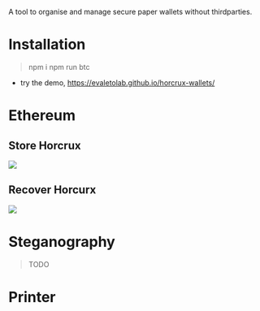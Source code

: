 A tool to organise and manage secure paper wallets without thirdparties.

# Installation

> npm i
> npm run btc

* try the demo, https://evaletolab.github.io/horcrux-wallets/


# Ethereum 
## Store Horcrux 
[![](https://mermaid.ink/img/pako:eNqdV1lv4zYQ_iuCFgs4hePqPvywQJ0D-xAkRRO0C6z3gZJGNmtK8lJUEjfIfy91xSJ12C0DOCLn--bicCi9qWEWgbpUc4YYXGO0oSi5fDbWqcLH919-KJeXX5QiB5qiBH7dozx_yWikiPJtRkNavNaLzaQSfHv4o17sayjFq_ul8vj1t9lFDVrdV6u_P_y1VHRN05Jc-aLssxf-q5czAcV59ZzDxQX-0C7M8i26-FitZpXoa-3jIqTAw54tFosLkfvhOH-oFhL8Cm3Y9fOonhpUJXQIoLwp0qgJVUJDREiEGKrzmrOMwvcdHH50IOW0klL4WWAKHXq7Ukv_hpApy0oJ2oCSFDlTAlAg2bPDCGnI4HGtgpR7Xgvr3_f631CgJfyGbZ--qXM1AZogHPFKeysJa5VtIYG1uuSPEcSoIGytzjuiPxHFKCCQl5i3xqIaoHC3oVmRRjX1ZYsZNMRSvqc4QfRwlZGM1ohPN1c3V7e3HUwOYZZGEirmI-pqYkAZFkHbnMw8bV4W4-e54jsLw7Vszfc00_980XdixcscqMQ3LK7AKfneKP_DwUENzocCc2EbvqXrrmO5goLW90G-d9qBJoAneGXdHOmmbmrakKMykh9ezdAHPJKAdBPM_IWtNUPnWR2ddR0kOIWuPbMagj3RIVHKKzFd7TbTBXIE9GojqPKqN2LfdLXrVU9sNGLEh2AdUZq9bAFFkxHEWcpuUYLJoUas1zwqCkERboEpvBny-Vx5BhqhFM2V8rQQif6I_2lOmO7sX7vpQwGQlXSUPoFX_nVgKb8aJtJUiatQxxIREt5zgE5kskV01fQS1vSHO5zupjcdMwLjuw7RBu7OixyFvOl1naqOru0vHMPRHc8wLHOu8KnrOrbpmLrhlefJXfia7jua61mmcJ5qdeOZrOTS0QgI91LG3Il1v6Fw6NYt3qSIjCeglj9NHo26NLJX7u1kE_3ADTa5_52pSu2JTJAs25-ApBmDnmf9wqpgYqC8QG0USZjTW4OfEcNZ2rfpOM4wUjJrlX9CD_pZQBrCfZEEgkb5xuPNqq-P91U00zWjvKv4j2Hbc0VbWL5QlIQ9DnFPGDCOibKEy4ChfNeP3zatOAhlmBi8h3wtiiRMmfM7vNmyCdda3BmQa0R3E1vYwh4KluMIzkBeERzuyhcU8d4zdceUNxyezktNBywmKIhDN447yA3F3duDlHmSmkGUpQOqJpGyhxIupJj1o4hjjw8ZJlYjCJubReggNTIRUTWBiS0AfoFSKUW2bfAhg-Re10OFhH-PlKixV5wYE_J02IM21ghbgD52xbUA49gfTc06_RbZ8swjTzeOvNGXv5ZndXiuc749-8i7_A_mnM4b5vnG3I6TnjdqraTxD413_iFR7Pn3EdxEmF-H6jJGJIe5igqWPR7SUF0yWkALaj5nG9T7v0oEUdI)](https://mermaid-js.github.io/mermaid-live-editor/edit/#pako:eNqdV1lv4zYQ_iuCFgs4hePqPvywQJ0D-xAkRRO0C6z3gZJGNmtK8lJUEjfIfy91xSJ12C0DOCLn--bicCi9qWEWgbpUc4YYXGO0oSi5fDbWqcLH919-KJeXX5QiB5qiBH7dozx_yWikiPJtRkNavNaLzaQSfHv4o17sayjFq_ul8vj1t9lFDVrdV6u_P_y1VHRN05Jc-aLssxf-q5czAcV59ZzDxQX-0C7M8i26-FitZpXoa-3jIqTAw54tFosLkfvhOH-oFhL8Cm3Y9fOonhpUJXQIoLwp0qgJVUJDREiEGKrzmrOMwvcdHH50IOW0klL4WWAKHXq7Ukv_hpApy0oJ2oCSFDlTAlAg2bPDCGnI4HGtgpR7Xgvr3_f631CgJfyGbZ--qXM1AZogHPFKeysJa5VtIYG1uuSPEcSoIGytzjuiPxHFKCCQl5i3xqIaoHC3oVmRRjX1ZYsZNMRSvqc4QfRwlZGM1ohPN1c3V7e3HUwOYZZGEirmI-pqYkAZFkHbnMw8bV4W4-e54jsLw7Vszfc00_980XdixcscqMQ3LK7AKfneKP_DwUENzocCc2EbvqXrrmO5goLW90G-d9qBJoAneGXdHOmmbmrakKMykh9ezdAHPJKAdBPM_IWtNUPnWR2ddR0kOIWuPbMagj3RIVHKKzFd7TbTBXIE9GojqPKqN2LfdLXrVU9sNGLEh2AdUZq9bAFFkxHEWcpuUYLJoUas1zwqCkERboEpvBny-Vx5BhqhFM2V8rQQif6I_2lOmO7sX7vpQwGQlXSUPoFX_nVgKb8aJtJUiatQxxIREt5zgE5kskV01fQS1vSHO5zupjcdMwLjuw7RBu7OixyFvOl1naqOru0vHMPRHc8wLHOu8KnrOrbpmLrhlefJXfia7jua61mmcJ5qdeOZrOTS0QgI91LG3Il1v6Fw6NYt3qSIjCeglj9NHo26NLJX7u1kE_3ADTa5_52pSu2JTJAs25-ApBmDnmf9wqpgYqC8QG0USZjTW4OfEcNZ2rfpOM4wUjJrlX9CD_pZQBrCfZEEgkb5xuPNqq-P91U00zWjvKv4j2Hbc0VbWL5QlIQ9DnFPGDCOibKEy4ChfNeP3zatOAhlmBi8h3wtiiRMmfM7vNmyCdda3BmQa0R3E1vYwh4KluMIzkBeERzuyhcU8d4zdceUNxyezktNBywmKIhDN447yA3F3duDlHmSmkGUpQOqJpGyhxIupJj1o4hjjw8ZJlYjCJubReggNTIRUTWBiS0AfoFSKUW2bfAhg-Re10OFhH-PlKixV5wYE_J02IM21ghbgD52xbUA49gfTc06_RbZ8swjTzeOvNGXv5ZndXiuc749-8i7_A_mnM4b5vnG3I6TnjdqraTxD413_iFR7Pn3EdxEmF-H6jJGJIe5igqWPR7SUF0yWkALaj5nG9T7v0oEUdI)

## Recover Horcurx
[![](https://mermaid.ink/img/pako:eNqdV9tu4zYQ_RVBiwWcheLqfvHDAnUuWKBBUjRBW2C9D5RE2YQp0aWkJN4g_96hLrFEWbJbGjBEzpmZw-FwSL6pEYuxulDzAhX4mqA1R-nls7nKFGjfv_xQLi-_KmWOeYZS_MsO5fkL47FSy4fjAr28XyiP336dXdSg5X01-vvDXwvF0nU9zZWvyo69wL8hej3UN8YjXr7OOY4xTmfz-byxAurjgBpSTeEYQHlTpFYriPalcQyEO4MZyyLcjnfQoteMzvINuuhJqpFKnBeMozX-DgM_lIXCMYqVZ0RL3Jh6bykfIysMpOQVxzWk-qwG_37448B9x8kzTPc3vG9l9XjGIAYUJ4XCki5o0XaULfRIDl0WlxGYDvcV-eW9BjG-aMwLX8LupiYo-KqammKeIhJDurwJ2EotNjjFK3UBnzFOUEmLlap1RH8iTlBIcS4wb7XplRqiaLvmrMziWvVlQwrcKAo5ME0R318xyniN-HRzdXN1e9vB5DhiWSyhEmhx11KBeUH6oE1OZ76uidz7rCmBOzc929EDX7eCzxdDEkvIaswlfdMGA67Q90f1PwgeteB-GLDmjhnYhuG5ttcz0HI_qu-fJtBM4Am_Ft0YGZYBu_AYURkJe1U3jSOMJCBfh7Ng7uhNMyCqo70uQUoy3PVnVa3nr0-oL4VMzJbb9XSCHACD3AiruBqNOLA8_Xo5EJuNGEHreUecs5cNbOzJGSQsK25RSui-RqxWMCuOwzLa4EKB2gd9TXnGPEYZ0hSxW6ik_kh-NjvMcHev3fChENOltJU-YV_8OrAM6vtEmCpxNdWxQES0zGHlJyLZIrpmBgFr6sMdybbTi04KisdXHcdrfHfezFEEZbhLqtq6TjB3TddwfdO0LU2Brue5juVahumL_eTNA90IXN3zbau3n2pz45Gs5NLWCCmwlDF3_bxfc7zv5i1ZZ4iOB6CWP01ujTo12CuwnSyiH7ijRe5_R6oyeyISlLHdCYg4ygbMholVwfoThQR1UCxhTi-NOB8Jy4Y-Xdc9jpTc2uLXq0H_lBhuEvdlGvYsyiceFKuhPairaGbopjir4M90HE3R53bQS0paPB7TPeHAPATK7h0GBcq3w_k7lp2EkQzrT95HgR7HEkbE_I6sN8UEtRZ3BuQa8e3EErawh7LISYzPQF5REm3FBaV_7lmGa8kLjp_OC00H3A9QmEReknSQa066pwcVcZKKQcyyI6YmkTJDCRdxUgxnkSQ-NBnWz0bcW1wWo71UyPqIqghMLAGGA5RLIXIcE5oMkmvdABVReH4I1NgVJyGUPu13WB8rhC3AGDviWoB5qI-Wbp--RbZ61kHPMA96o5e_Vs_u6Hnu-f6cg97lf3Dndm6Y5zvzOiR9f9SbUIOXzzs8JMpdDE-Rm5jAcaguEkRzrKmoLNjjPovURcFL3IKaN2mDev8XFHZByA)](https://mermaid-js.github.io/mermaid-live-editor/edit/#pako:eNqdV9tu4zYQ_RVBiwWcheLqfvHDAnUuWKBBUjRBW2C9D5RE2YQp0aWkJN4g_96hLrFEWbJbGjBEzpmZw-FwSL6pEYuxulDzAhX4mqA1R-nls7nKFGjfv_xQLi-_KmWOeYZS_MsO5fkL47FSy4fjAr28XyiP336dXdSg5X01-vvDXwvF0nU9zZWvyo69wL8hej3UN8YjXr7OOY4xTmfz-byxAurjgBpSTeEYQHlTpFYriPalcQyEO4MZyyLcjnfQoteMzvINuuhJqpFKnBeMozX-DgM_lIXCMYqVZ0RL3Jh6bykfIysMpOQVxzWk-qwG_37448B9x8kzTPc3vG9l9XjGIAYUJ4XCki5o0XaULfRIDl0WlxGYDvcV-eW9BjG-aMwLX8LupiYo-KqammKeIhJDurwJ2EotNjjFK3UBnzFOUEmLlap1RH8iTlBIcS4wb7XplRqiaLvmrMziWvVlQwrcKAo5ME0R318xyniN-HRzdXN1e9vB5DhiWSyhEmhx11KBeUH6oE1OZ76uidz7rCmBOzc929EDX7eCzxdDEkvIaswlfdMGA67Q90f1PwgeteB-GLDmjhnYhuG5ttcz0HI_qu-fJtBM4Am_Ft0YGZYBu_AYURkJe1U3jSOMJCBfh7Ng7uhNMyCqo70uQUoy3PVnVa3nr0-oL4VMzJbb9XSCHACD3AiruBqNOLA8_Xo5EJuNGEHreUecs5cNbOzJGSQsK25RSui-RqxWMCuOwzLa4EKB2gd9TXnGPEYZ0hSxW6ik_kh-NjvMcHev3fChENOltJU-YV_8OrAM6vtEmCpxNdWxQES0zGHlJyLZIrpmBgFr6sMdybbTi04KisdXHcdrfHfezFEEZbhLqtq6TjB3TddwfdO0LU2Brue5juVahumL_eTNA90IXN3zbau3n2pz45Gs5NLWCCmwlDF3_bxfc7zv5i1ZZ4iOB6CWP01ujTo12CuwnSyiH7ijRe5_R6oyeyISlLHdCYg4ygbMholVwfoThQR1UCxhTi-NOB8Jy4Y-Xdc9jpTc2uLXq0H_lBhuEvdlGvYsyiceFKuhPairaGbopjir4M90HE3R53bQS0paPB7TPeHAPATK7h0GBcq3w_k7lp2EkQzrT95HgR7HEkbE_I6sN8UEtRZ3BuQa8e3EErawh7LISYzPQF5REm3FBaV_7lmGa8kLjp_OC00H3A9QmEReknSQa066pwcVcZKKQcyyI6YmkTJDCRdxUgxnkSQ-NBnWz0bcW1wWo71UyPqIqghMLAGGA5RLIXIcE5oMkmvdABVReH4I1NgVJyGUPu13WB8rhC3AGDviWoB5qI-Wbp--RbZ61kHPMA96o5e_Vs_u6Hnu-f6cg97lf3Dndm6Y5zvzOiR9f9SbUIOXzzs8JMpdDE-Rm5jAcaguEkRzrKmoLNjjPovURcFL3IKaN2mDev8XFHZByA)

# Steganography

> TODO

# Printer

